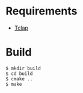 # Requirements
* [Tclap](http://tclap.sourceforge.net)

# Build
    $ mkdir build
    $ cd build
    $ cmake ..
    $ make

